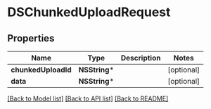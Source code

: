 # DSChunkedUploadRequest

## Properties
Name | Type | Description | Notes
------------ | ------------- | ------------- | -------------
**chunkedUploadId** | **NSString*** |  | [optional] 
**data** | **NSString*** |  | [optional] 

[[Back to Model list]](../README.md#documentation-for-models) [[Back to API list]](../README.md#documentation-for-api-endpoints) [[Back to README]](../README.md)


